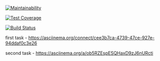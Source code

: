 [![Maintainability](https://api.codeclimate.com/v1/badges/7844729f97e122bbdf10/maintainability)](https://codeclimate.com/github/aic513/project-lvl2-s385/maintainability)

[![Test Coverage](https://api.codeclimate.com/v1/badges/7844729f97e122bbdf10/test_coverage)](https://codeclimate.com/github/aic513/project-lvl2-s385/test_coverage)

[![Build Status](https://travis-ci.org/aic513/project-lvl2-s385.svg?branch=master)](https://travis-ci.org/aic513/project-lvl2-s385)

first task  - https://asciinema.org/connect/cee3b7ca-4739-47ce-927e-94ddaf0c3e26

second task - https://asciinema.org/a/ob5RZEspESQHaxD9zJ6nURcti
